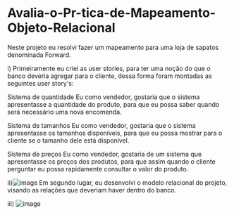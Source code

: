 # Avalia-o-Pr-tica-de-Mapeamento-Objeto-Relacional
Neste projeto eu resolvi fazer um mapeamento para uma loja de sapatos denominada Forward.

i) Primeiramente eu criei as user stories, para ter uma noção do que o banco deveria agregar para o cliente, dessa forma foram montadas as seguintes user story's: 

Sistema de quantidade
Eu como vendedor, gostaria que o sistema apresentasse a quantidade do produto, para que eu possa saber quando será necessário uma nova encomenda.

Sistema de tamanhos
Eu como vendedor, gostaria que o sistema apresentasse os tamanhos disponíveis, para que eu possa mostrar para o cliente se o tamanho dele está disponível.

Sistema de preços
Eu como vendedor, gostaria de um sistema que apresentasse os preços dos produtos, para que assim quando o cliente perguntar eu possa rapidamente consultar o valor do produto.


ii)![image](https://user-images.githubusercontent.com/90806255/193473114-854fec21-f090-4572-90a8-6804495de53f.png)
Em segundo lugar, eu desenvolvi o modelo relacional do projeto, visando as relações que deveriam haver dentro do banco.

iii) ![image](https://user-images.githubusercontent.com/90806255/193473163-97c2ca46-9cd7-4ce6-a64b-eecb6d7aa258.png)

